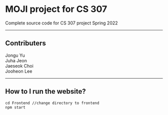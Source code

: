 # MOJI project for CS 307

Complete source code for CS 307 project Spring 2022
***

## Contributers

Jongu Yu<br/>
Juha Jeon<br/>
Jaeseok Choi<br/>
Jooheon Lee<br/>
***
## How to I run the website?

```
cd Frontend //change directory to frontend
npm start
```
